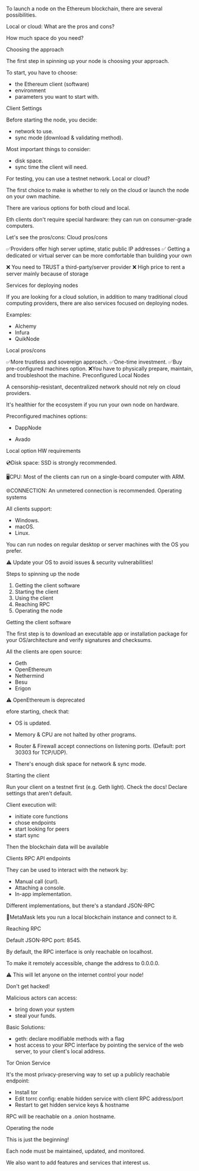 To launch a node on the Ethereum blockchain, there are several possibilities. 

Local or cloud: 
What are the pros and cons? 

How much space do you need? 

Choosing the approach

The first step in spinning up your node is choosing your approach. 

To start, you have to choose:
- the Ethereum client (software)
- environment
- parameters you want to start with.

Client Settings

Before starting the node, you decide:
- network to use.
- sync mode (download & validating method). 

Most important things to consider:
- disk space.
- sync time the client will need.

For testing, you can use a testnet network.
Local or cloud?

The first choice to make is whether to rely on the cloud or launch the node on your own machine.

There are various options for both cloud and local.

Eth clients don't require special hardware: they can run on consumer-grade computers.

Let's see the pros/cons:
Cloud pros/cons

✅Providers offer high server uptime, static public IP addresses
✅ Getting a dedicated or virtual server can be more comfortable than building your own

❌ You need to TRUST a third-party/server provider
❌ High price to rent a server mainly because of storage

Services for deploying nodes

If you are looking for a cloud solution, in addition to many traditional cloud computing providers, there are also services focused on deploying nodes. 

Examples:
- Alchemy
- Infura
- QuikNode

Local pros/cons

✅More trustless and sovereign approach.
✅One-time investment.
✅Buy pre-configured machines option.
❌You have to physically prepare, maintain, and troubleshoot the machine.
Preconfigured Local Nodes

A censorship-resistant, decentralized network should not rely on cloud providers. 

It's healthier for the ecosystem if you run your own node on hardware. 

Preconfigured machines options:

- DappNode

- Avado

Local option HW requirements

💿Disk space:
SSD is strongly recommended.

🖥CPU: 
Most of the clients can run on a single-board computer with ARM. 

🌐CONNECTION:
An unmetered connection is recommended.
Operating systems

All clients support:
- Windows.
- macOS.
- Linux.

You can run nodes on regular desktop or server machines with the OS you prefer.

⚠ Update your OS to avoid issues & security vulnerabilities!

Steps to spinning up the node

1. Getting the client software
2. Starting the client
3. Using the client
4. Reaching RPC
5. Operating the node

Getting the client software

The first step is to download an executable app or installation package for your OS/architecture and verify signatures and checksums.

All the clients are open source: 
- Geth
- OpenEthereum
- Nethermind
- Besu
- Erigon

⚠ OpenEthereum is deprecated

efore starting, check that:

- OS is updated.

- Memory & CPU are not halted by other programs.

- Router & Firewall accept connections on listening ports. (Default: port 30303 for TCP/UDP).

- There's enough disk space for network & sync mode.

Starting the client

Run your client on a testnet first (e.g. Geth light).
Check the docs!
Declare settings that aren't default. 

Client execution will:
- initiate core functions
- chose endpoints
- start looking for peers
- start sync

Then the blockchain data will be available

Clients RPC API endpoints

They can be used to interact with the network by:
- Manual call (curl).
- Attaching a console.
- In-app implementation.

Different implementations, but there's a standard JSON-RPC

🦊MetaMask lets you run a local blockchain instance and connect to it.

Reaching RPC

Default JSON-RPC port: 8545.

By default, the RPC interface is only reachable on 
localhost.

To make it remotely accessible, change the address to  0.0.0.0. 

⚠ This will let anyone on the internet control your node!

Don't get hacked!

Malicious actors can access:
- bring down your system
- steal your funds.

Basic Solutions:
- geth: declare modifiable methods with a flag
- host access to your RPC interface by pointing the service of the web server, to your client's local address.

Tor Onion Service

It's the most privacy-preserving way to set up a publicly reachable endpoint:
- Install tor
- Edit torrc config: enable hidden service with client RPC address/port
- Restart to get hidden service keys & hostname 

RPC will be reachable on a .onion hostname.

Operating the node

This is just the beginning!

Each node must be maintained, updated, and monitored. 

We also want to add features and services that interest us.
